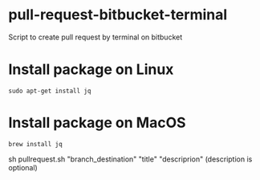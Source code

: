 # pull-request-bitbucket-terminal
Script to create pull request by terminal on bitbucket

# Install package on Linux
```
sudo apt-get install jq
```

# Install package on MacOS
```
brew install jq
```
sh pullrequest.sh "branch_destination" "title" "descriprion" (description is optional)
